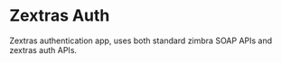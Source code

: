 Zextras Auth
============

Zextras authentication app, uses both standard zimbra SOAP APIs and zextras auth APIs.